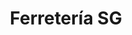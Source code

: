 ---
title: "Ferretería SG"
url: /ciudad-autonoma-de-buenos-aires/ferreteria-sg/
shop: Eisenwaren
---